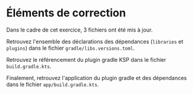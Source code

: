 # Éléments de correction

Dans le cadre de cet exercice, 3 fichiers ont été mis à jour.

Retrouvez l'ensemble des déclarations des dépendances (`libraries` et `plugins`) dans le fichier `gradle/libs.versions.toml`.

Retrouvez le référencement du plugin gradle KSP dans le fichier `build.gradle.kts`.

Finalement, retrouvez l'application du plugin gradle et des dépendances dans le fichier `app/build.gradle.kts`.

